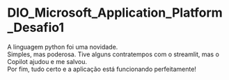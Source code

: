 # DIO_Microsoft_Application_Platform_Desafio1

A linguagem python foi uma novidade.   
Simples, mas poderosa.
Tive alguns contratempos com o streamlit, mas o Copilot ajudou e me salvou. \
Por fim, tudo certo e a aplicação está funcionando perfeitamente!

